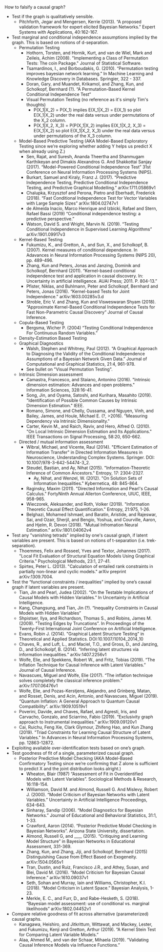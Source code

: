 How to falsify a causal graph?

- Test if the graph is qualitatively sensible.
    - Pitchforth, Jegar and Mengersen, Kerrie (2013). “A proposed validation framework for expert elicited Bayesian Networks.” Expert Systems with Applications, 40:162-167.
- Test marginal and conditional independence assumptions implied by the graph. This is based on notions of d-separation.
    - Permutation Testing
        - Hothorn, Torsten, and Hornik, Kurt, and van de Wiel, Mark and Zeileis, Achim (2008). "Implementing a Class of Permutation Tests: The coin Package." Journal of Statistical Software.
        - Tsamardinos, I., and Borboudakis, G. (2010). “Permutation testing improves bayesian network learning.” In Machine Learning and Knowledge Discovery in Databases. Springier, 322 - 337.
        - Doran, Gary, and Muandet, Krikamol, and Zhang, Kun, and Scholkopf, Bernhard (?). “A Permutation-Based Kernel Conditional Independence Test”
        - Visual Permutation Testing (no reference as it's simply Tim's thoughts)
          - P(X_1|X_2) = P(X_1) implies E(X_1|X_2) = E(X_1) so plot E(X_1|X_2) under the real data versus under permutations of the X_2 column.
          - P(X_1|X_2, X_3) = P(P(X_1|X_2) implies E(X_1|X_2, X_3) = E(X_1|X_2) so plot E(X_1|X_2, X_3) under the real data versus under permutations of the X_3 column.
    - Model-Based Predictive Testing (AKA Model-Based Exploratory Testing since we’re exploring whether adding Y helps us predict X when already using Z.)
        - Sen, Rajat, and Suresh, Ananda Theertha and Shanmugam Karthikeyan and Dimakis Alexandros G. And Shakkottai Sanjay (2017). “Model-Powered Conditional Independence Test” 31st Conference on Neural Information Processing Systems (NIPS).
        - Burkart, Samuel and Kiraly, Franz J. (2017). “Predictive Independence Testing, Predictive Conditional Independence Testing, and Predictive Graphical Modelling.” arXiv:1711.05869v1
        - Chalupka, Krzysztof and Perona, Pietro and Eberhadt, Frederick (2018). “Fast Conditional Independence Test for Vector Variables with Large Sample Sizes” arXiv:1804.02747v1
        - de Almeida Inacio, Marco Henrique and Izbicki, Rafael and Stern, Rafael Bassi (2019) “Conditional independence testing: a predictive perspective.”
        - Watson, David S. and Wright, Marvin N. (2019). “Testing Conditional Independence in Supervised Learning Algorithms” arXiv:1901.09917v3
    - Kernel-Based Testing
        - Fukumizu, K., and Gretton, A., and Sun, X., and Scholkopf, B. (2007). Kernel measures of conditional dependence. In Adavances in Neural Information Processing Systems (NIPS 20), pp. 489-496.
        - Zhang, Kun and Peters, Jonas and Janzing, Dominik and Scholkopf, Bernhard (2011). “Kernel-based conditional independence test and application in causal discovery. In: Uncertainty in artificial intelligence. AUAI Press; 2011. P. 804-13.”
        - Pfister, Niklas, and Buhlmann, Peter and Scholkopf, Bernhard and Peters, Jonas (2016). “Kernel-based Tests for Joint Independence.” arXiv:1603.00285v3.d
        - Stroble, Eric V. and Zhang, Kun and Visweswaran Shyam (2018). “Approximate Kernel-Based Conditional Independence Tests for Fast Non-Parametric Causal Discovery” Journal of Causal Inference.
    - Copula-Based Testing
        - Bergsma, Wicher P. (2004) “Testing Conditional Independence For Continuous Random Variables.”
    - Density-Estimation Based Testing
    - Graphical Diagnostics
        - Walsh, Stephen and Whitney, Paul (2012). “A Graphical Approach to Diagnosing the Validity of the Conditional Independence Assumptions of a Bayesian Network Given Data.” Journal of Computational and Graphical Statistics, 21:4, 961-978.
        - See bullet on "Visual Permutation Testing".
    - Intrinsic Dimension assessment
      - Camastra, Francesco, and Staiano, Antonino (2016). "Intrinsic dimension estimation: Advances and open problems." Information Sciences, 328:16-41.
      - Song, Jin, and Oyama, Satoshi, and Kurihara, Masahito (2019). "Identification of Possible Common Causes by Intrinsic Dimension Estimation." IEEE.
      - Romano, Simone, and Chelly, Oussama, and Nguyen, Vinh, and Bailey, James, and Houle, Michael E. (?, >2016). "Measuring Dependency via Intrinsic Dimensionality."
      - Carter, Kevin M., and Raich, Raviv, and Hero, Alfred O. (2010). "On Local Intrinsic Dimension Estimation and Its Applications." IEEE Transactions on Signal Processing, 58:20, 650-662.
    - Directed / mutual information assessment
      - Wibral, Michael, and Vicente, Raul (2014). "Efficient Estimation of Information Transfer" in Directed Information Measures in Neuroscience, Understanding Complex Systems. Springer. DOI: 10.1007/978-3-642-54474-3_2.
      - Steudel, Bastian, and Ay, Nihat (2015). "Information-Theoretic Inference of Common Ancestors." Entropy, 17: 2304-2327.
        - Ay, Nihat, and Wenzel, W. (2012). "On Solution Sets of Information Inequalities." Kybernetica, 48: 845-864.
      - Raginsky, Maxim (2011). "Directed Information and Pearl's Causal Calculus." FortyNinth Annual Allerton Conference, UIUC, IEEE, 958-965.
      - Wieczorek, Aleksander, and Roth, Volker (2019). "Information Theoretic Causal Effect Quantification." Entropy, 21:975, 1-26.
      - Belghazi, Mohamed Ishmael, and Baratin, Aristide, and Rajeswar, Sai, and Ozair, Sherjil, and Bengio, Yoshua, and Courville, Aaron, and Hjelm, R. Devon (2018). "Mutual Infromation Neural Estimation." arXiv:1801.04062v4
- Test any "vanishing tetrads" implied by one's causal graph, if latent variables are present. This is based on notions of t-separation (i.e. trek-separation).
    - Thoemmes, Felix and Rosseel, Yves and Textor, Johannes (2017). "Local Fit Evaluation of Structural Equation Models Using Graphical Criteria." Psychological Methods, 23:1, 27-41.
    - Spirtes, Peter L. (2013). "Calculation of entailed rank constraints in partially non-linear and cyclic models." arXiv preprint arXiv:1309.7004.
- Test the “functional constraints / inequalities” implied by one’s causal graph if latent variables are present.
    - Tian, Jin and Pearl, Judea (2002). “On the Testable Implications of Causal Models with Hidden Variables.” In Uncertainty in Artificial Intelligence.
    - Kang, Changsung, and Tian, Jin (?). “Inequality Constraints in Causal Models with Hidden Variables”
    - Shpistser, Ilya, and Richardson, Thomas S., and Robins, James M. (2009). "Testing Edges by Truncations". In Proceedings of the Twenty-First International Joint Conference on Artificial Intelligence.
    - Evans, Robin J. (2014). "Graphical Latent Structure Testing" in Theoretical and Applied Statistics. DOI:10.1007/10104_2014_10
    - Chaves, R., and Luft, L., and Maciel, T.O., and Gross, D., and Janzing, D., and Scholkolpf, B. (2014). “Inferring latent structures via information inequalities.” arXiv:1407.2256v1
    - Wolfe, Elie, and Spekkens, Robert W., and Fritz, Tobias (2019). “The Inflation Technique for Causal Inference with Latent Variables.” Journal of Causal Inference.
    - Navascues, Miguel and Wolfe, Elie (2017). “The inflation technique solves completely the classical inference problem.” arXiv:1707.06476v1
    - Wolfe, Elie, and Pozas-Kerstjens, Alejandro, and Grinberg, Matan, and Rosset, Denis, and Acin, Antonio, and Navascues, Miguel (2019). “Quantum Inflation:  A General Approach to Quantum Causal Compatibility”. arXiv:1909.10519v1
    - Poverini, Davide, and Chaves, Rafael, and Agresti, Iris, and Carvacho, Gonzalo, and Sciarrino, Fabio (2019). “Exclusivity graph approach to Instrumental inequalities.” arXiv:1909.09120v1
    - Cai, Ruichu, Feng Xie, Clark Glymour, Zhifeng Hao, and Kun Zhang (2019). "Triad Constraints for Learning Causal Structure of Latent Variables." In Advances in Neural Information Processing Systems, pp. 12863-12872.
- Exploiting available over-identification tests based on one’s graph.
- Test goodness of fit of a single, parameterized causal graph.
    - Posterior Predictive Model Checking (AKA Model-Based Confirmatory Testing since we’re confirming that Z alone is sufficient to predict X and the joint distribution looks alright.)
        - Wheaton, Blair (1987) “Assessment of Fit in Overidentified Models with Latent Variables”. Sociological Methods & Research, 16:118-154.
        - Williamson, David M. and Almond, Russell G. And Mislevy, Robert J. (2000). “Model Criticism of Bayesian Networks with Latent Variables.” Uncertainty in Artificial Intelligence Proceedings,  634-643.
        - Sinharay, Sandip (2006). “Model Diagnostics for Bayesian Networks.” Journal of Educational and Behavioral Statistics, 31:1, 1-33.
        -  Crawford, Aaron (2014). “Posterior Predictive Model Checking in Bayesian Networks”. Arizona State University, dissertation.
        - Almond, Russell G, and ____ (2015). “Critiquing and Learning Model Structure” in Bayesian Networks in Educational Assessment, 331-369.
        - Zhang, Kun, and Zhang, Jiji, and Scholkopf, Bernhard (2015) Distinguishing Cause from Effect Based on Exogeneity. arXiv:1504.0565v1
        - Tran, Dustin, and Ruiz, Francisco J.R., and Athey, Susan, and Blei, David M. (2016). “Model Criticism for Bayesian Causal Inference.” arXiv:1610.09037v1
        - Seth, Sohan and Murray, Iain and Williams, Christopher, K.I. (2018). “Model Criticism in Latent Space.” Bayesian Analysis, 1-23.
        - Merkle, E. C., and Furr, D., and Rabe-Hesketh, S. (2018). “Bayesian model assessment: use of conditional vs. marginal likelihoods” arXiv:1802.04452v1
- Compare relative goodness of fit across alternative (parameterized) causal graphs.
    - Kanagawa, Heishiro, and Jitkrittum, Wittawat, and Mackey, Lester, and Fukumizu, Kenji and Gretton, Arthur (2019). “A Kernel Stein Test for Comparing Latent Variable Models.”
    - Alaa, Ahmed M., and van der Schaar, Mihaela (2019). “Validating Causal Inference Models via Influence Functions.”
